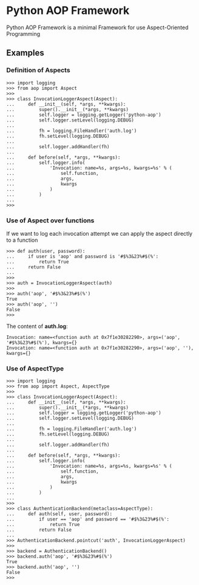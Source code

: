 Python AOP Framework
====================

Python AOP Framework is a minimal Framework for use Aspect-Oriented Programming

Examples
--------

### Definition of Aspects ###

	>>> import logging
	>>> from aop import Aspect
	>>> 
	>>> class InvocationLoggerAspect(Aspect):
	...     def __init__(self, *args, **kwargs):
	...         super().__init__(*args, **kwargs)
	...         self.logger = logging.getLogger('python-aop')
	...         self.logger.setLevel(logging.DEBUG)
	...     
	...         fh = logging.FileHandler('auth.log')
	...         fh.setLevel(logging.DEBUG)
	...     
	...         self.logger.addHandler(fh)
	...     
	...     def before(self, *args, **kwargs):
	...         self.logger.info(
	...             'Invocation: name=%s, args=%s, kwargs=%s' % (
	...                 self.function,
	...                 args,
	...                 kwargs
	...             )
	...         )
	... 
	>>> 


### Use of Aspect over functions ###

If we want to log each invocation attempt we can apply the aspect directly to a function

	>>> def auth(user, password):
	...     if user is 'aop' and password is '#$%3&23%#$(%':
	...         return True
	...     return False
	... 
	>>> 
	>>> auth = InvocationLoggerAspect(auth)
	>>> 
	>>> auth('aop', '#$%3&23%#$(%')
	True
	>>> auth('aop', '')
	False
	>>>

The content of **auth.log**:

	Invocation: name=<function auth at 0x7f1e30282290>, args=('aop', '#$%3&23%#$(%'), kwargs={}
	Invocation: name=<function auth at 0x7f1e30282290>, args=('aop', ''), kwargs={}


### Use of AspectType ###

	>>> import logging
	>>> from aop import Aspect, AspectType
	>>> 
	>>> class InvocationLoggerAspect(Aspect):
	...     def __init__(self, *args, **kwargs):
	...         super().__init__(*args, **kwargs)
	...         self.logger = logging.getLogger('python-aop')
	...         self.logger.setLevel(logging.DEBUG)
	...         
	...         fh = logging.FileHandler('auth.log')
	...         fh.setLevel(logging.DEBUG)
	...         
	...         self.logger.addHandler(fh)
	...     
	...     def before(self, *args, **kwargs):
	...         self.logger.info(
	...             'Invocation: name=%s, args=%s, kwargs=%s' % (
	...                 self.function,
	...                 args,
	...                 kwargs
	...             )
	...         )
	... 
	>>> 
	>>> class AuthenticationBackend(metaclass=AspectType):
	...     def auth(self, user, password):
	...         if user == 'aop' and password == '#$%3&23%#$(%':
	...             return True
	...         return False
	... 
	>>> AuthenticationBackend.pointcut('auth', InvocationLoggerAspect)
	>>> 
	>>> backend = AuthenticationBackend()
	>>> backend.auth('aop', '#$%3&23%#$(%')
	True
	>>> backend.auth('aop', '')
	False
	>>>
